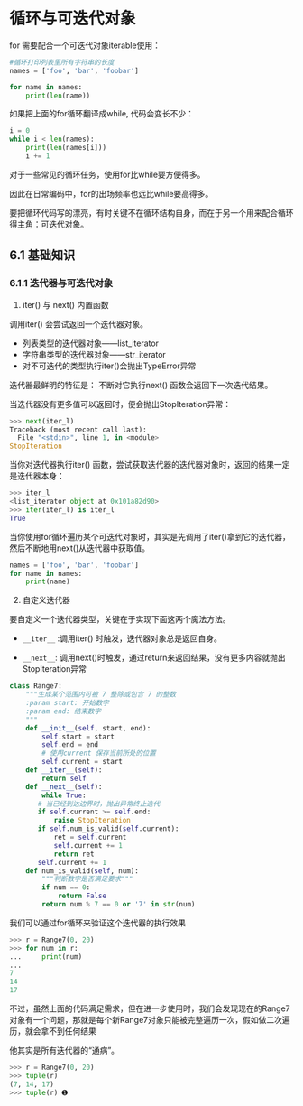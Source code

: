 # 循环与可迭代对象

for 需要配合一个可迭代对象iterable使用：

```python
#循环打印列表里所有字符串的长度
names = ['foo', 'bar', 'foobar']

for name in names:
    print(len(name))
```

如果把上面的for循环翻译成while, 代码会变长不少：

```python
i = 0
while i < len(names):
    print(len(names[i]))
    i += 1
```

对于一些常见的循环任务，使用for比while要方便得多。

因此在日常编码中，for的出场频率也远比while要高得多。


要把循环代码写的漂亮，有时关键不在循环结构自身，而在于另一个用来配合循环得主角：可迭代对象。

## 6.1 基础知识

### 6.1.1 迭代器与可迭代对象

01. iter() 与 next() 内置函数

调用iter() 会尝试返回一个迭代器对象。

- 列表类型的迭代器对象——list_iterator
- 字符串类型的迭代器对象——str_iterator
- 对不可迭代的类型执行iter()会抛出TypeError异常

迭代器最鲜明的特征是： 不断对它执行next() 函数会返回下一次迭代结果。

当迭代器没有更多值可以返回时，便会抛出StopIteration异常：

```python
>>> next(iter_l)
Traceback (most recent call last):
  File "<stdin>", line 1, in <module>
StopIteration
```

当你对迭代器执行iter() 函数，尝试获取迭代器的迭代器对象时，返回的结果一定是迭代器本身：

```python
>>> iter_l
<list_iterator object at 0x101a82d90>
>>> iter(iter_l) is iter_l
True
```

当你使用for循环遍历某个可迭代对象时，其实是先调用了iter()拿到它的迭代器，然后不断地用next()从迭代器中获取值。

```python
names = ['foo', 'bar', 'foobar']
for name in names:
    print(name)
```

02. 自定义迭代器

要自定义一个迭代器类型，关键在于实现下面这两个魔法方法。

- `__iter__` :调用iter() 时触发，迭代器对象总是返回自身。

- `__next__`: 调用next()时触发，通过return来返回结果，没有更多内容就抛出StopIteration异常


```python
class Range7:
    """生成某个范围内可被 7 整除或包含 7 的整数
    :param start: 开始数字
    :param end: 结束数字
    """
    def __init__(self, start, end):
        self.start = start
        self.end = end
        # 使用current 保存当前所处的位置
        self.current = start
    def __iter__(self):
        return self
    def __next__(self):
        while True:
       # 当已经到达边界时，抛出异常终止迭代
       if self.current >= self.end:
           raise StopIteration
       if self.num_is_valid(self.current):
           ret = self.current
           self.current += 1
           return ret
       self.current += 1
    def num_is_valid(self, num):
        """判断数字是否满足要求"""
        if num == 0:
            return False
        return num % 7 == 0 or '7' in str(num)
```

我们可以通过for循环来验证这个迭代器的执行效果

```python
>>> r = Range7(0, 20)
>>> for num in r:
...     print(num)
...
7
14
17
```

不过，虽然上面的代码满足需求，但在进一步使用时，我们会发现现在的Range7对象有一个问题，那就是每个新Range7对象只能被完整遍历一次，假如做二次遍历，就会拿不到任何结果

他其实是所有迭代器的“通病”。

```python
>>> r = Range7(0, 20)
>>> tuple(r)
(7, 14, 17)
>>> tuple(r) ➊
```